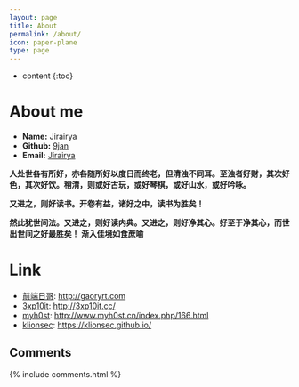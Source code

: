 ```yaml
---
layout: page
title: About
permalink: /about/
icon: paper-plane
type: page
---
```


* content
{:toc}


# About me


 * **Name:** Jirairya
 * **Github:** <a href="https://github.com/9jan" target="_blank" class="icon-github" title="github">9jan</a>
 * **Email:** <a href="mailto:jirairya404@gmail.com" target="_blank" class="icon-email" title="Email">Jirairya</a>


<p><strong>人处世各有所好，亦各随所好以度日而终老，但清浊不同耳。至浊者好财，其次好色，其次好饮。稍清，则或好古玩，或好琴棋，或好山水，或好吟咏。</strong></p>

<p><strong>又进之，则好读书。开卷有益，诸好之中，读书为胜矣！</strong></p>

<p><strong>然此犹世间法。又进之，则好读内典。又进之，则好净其心。好至于净其心，而世出世间之好最胜矣！ 渐入佳境如食蔗喻 </strong></p>


# Link

  - [前端日哥](http://gaoryrt.com): http://gaoryrt.com
  - [3xp10it](http://3xp10it.cc/): http://3xp10it.cc/
  - [myh0st](http://www.myh0st.cn/index.php/166.html): http://www.myh0st.cn/index.php/166.html
  - [klionsec](https://klionsec.github.io/): https://klionsec.github.io/


## Comments

{% include comments.html %}
